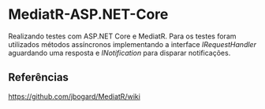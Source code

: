 # MediatR-ASP.NET-Core
Realizando testes com ASP.NET Core e MediatR. Para os testes foram utilizados métodos assíncronos implementando a interface _IRequestHandler_ aguardando uma resposta e _INotification_  para disparar notificações.

## Referências
https://github.com/jbogard/MediatR/wiki
